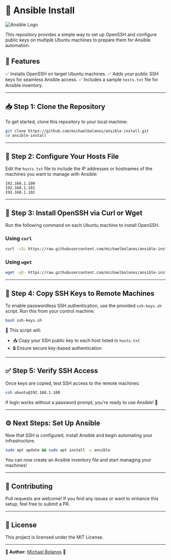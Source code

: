 # 🚀 Ansible Install

![Ansible Logo](https://upload.wikimedia.org/wikipedia/commons/2/24/Ansible_logo.svg)

This repository provides a simple way to set up OpenSSH and configure public keys on multiple Ubuntu machines to prepare them for Ansible automation.

## 🌟 Features
✅ Installs OpenSSH on target Ubuntu machines.
✅ Adds your public SSH keys for seamless Ansible access.
✅ Includes a sample `hosts.txt` file for Ansible inventory.

---

## 📥 Step 1: Clone the Repository

To get started, clone this repository to your local machine:

```bash
git clone https://github.com/michaelbolanos/ansible-install.git
cd ansible-install
```

---

## 📄 Step 2: Configure Your Hosts File

Edit the `hosts.txt` file to include the IP addresses or hostnames of the machines you want to manage with Ansible:

```plaintext
192.168.1.100
192.168.1.101
192.168.1.102
```

---

## 🔧 Step 3: Install OpenSSH via Curl or Wget

Run the following command on each Ubuntu machine to install OpenSSH.

### Using `curl`
```bash
curl -sSL https://raw.githubusercontent.com/michaelbolanos/ansible-install/main/install_ssh.sh | bash
```

### Using `wget`
```bash
wget -qO- https://raw.githubusercontent.com/michaelbolanos/ansible-install/main/install_ssh.sh | bash
```

---

## 🔑 Step 4: Copy SSH Keys to Remote Machines

To enable passwordless SSH authentication, use the provided `ssh-keys.sh` script. Run this from your control machine:

```bash
bash ssh-keys.sh
```

📌 This script will:
- 📤 Copy your SSH public key to each host listed in `hosts.txt`
- 🔒 Ensure secure key-based authentication

---

## ✅ Step 5: Verify SSH Access

Once keys are copied, test SSH access to the remote machines:

```bash
ssh ubuntu@192.168.1.100
```

If login works without a password prompt, you're ready to use Ansible! 🎉

---

## ⚙️ Next Steps: Set Up Ansible

Now that SSH is configured, install Ansible and begin automating your infrastructure.

```bash
sudo apt update && sudo apt install -y ansible
```

You can now create an Ansible inventory file and start managing your machines!

---

## 🤝 Contributing
Pull requests are welcome! If you find any issues or want to enhance this setup, feel free to submit a PR.

---

## 📜 License
This project is licensed under the MIT License.

---

**👤 Author:** [Michael Bolanos](https://github.com/michaelbolanos) 🚀

